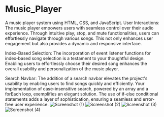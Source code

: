 # Music_Player
A music player system using HTML, CSS, and JavaScript.
User Interactions:
The music player empowers users with seamless control over their audio experience. Through intuitive play, stop, and mute functionalities, users can effortlessly navigate through various songs. This not only enhances user engagement but also provides a dynamic and responsive interface.

Index-Based Selection:
The incorporation of event listener functions for index-based song selection is a testament to your thoughtful design. Enabling users to effortlessly choose their desired song enhances the overall usability and personalization of the music player.

Search Navbar:
The addition of a search navbar elevates the project's usability by enabling users to find songs quickly and efficiently. Your implementation of case-insensitive search, powered by an array and a forEach loop, exemplifies an elegant solution. The use of if-else conditional statements adds a layer of sophistication, ensuring a seamless and error-free user experience.
![Screenshot (1)](https://github.com/rk2281/Music_Player/assets/111409600/e48e3cf0-d3ee-4066-bbed-987574d0a9b0)
![Screenshot (2)](https://github.com/rk2281/Music_Player/assets/111409600/e407c76c-6a50-4eab-b567-e0f621a4954a)
![Screenshot (3)](https://github.com/rk2281/Music_Player/assets/111409600/44c41abb-f203-4bac-b64f-fac89dfbb25e)
![Screenshot (4)](https://github.com/rk2281/Music_Player/assets/111409600/6423efd4-d203-4c76-8eba-9c43aeca7a1f)
